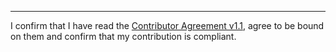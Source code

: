 

______________________________________
I confirm that I have read the [Contributor Agreement v1.1](https://github.com/tegonal/github-commons/blob/v2.8.0/.github/Contributor%20Agreement.txt), agree to be bound on them and confirm that my contribution is compliant.
